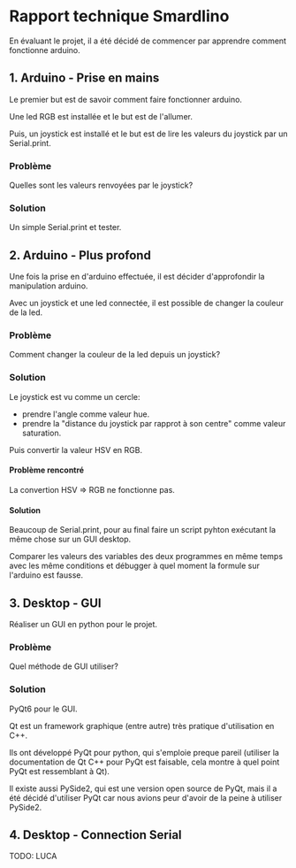 # Rapport technique Smardlino

En évaluant le projet, il a été décidé de commencer par apprendre comment fonctionne arduino.

## 1. Arduino - Prise en mains

Le premier but est de savoir comment faire fonctionner arduino.

Une led RGB est installée et le but est de l'allumer.

Puis, un joystick est installé et le but est de lire les valeurs du joystick par un Serial.print.

### Problème

Quelles sont les valeurs renvoyées par le joystick?

### Solution

Un simple Serial.print et tester.

## 2. Arduino - Plus profond

Une fois la prise en d'arduino effectuée, il est décider d'approfondir la manipulation arduino.

Avec un joystick et une led connectée, il est possible de changer la couleur de la led.

### Problème

Comment changer la couleur de la led depuis un joystick?

### Solution

Le joystick est vu comme un cercle:

- prendre l'angle comme valeur hue.
- prendre la "distance du joystick par rapprot à son centre" comme valeur saturation.

Puis convertir la valeur HSV en RGB.

#### Problème rencontré

La convertion HSV => RGB ne fonctionne pas.

#### Solution

Beaucoup de Serial.print, pour au final faire un script pyhton exécutant la même chose sur un GUI desktop.

Comparer les valeurs des variables des deux programmes en même temps avec les même conditions et débugger à quel moment la formule sur l'arduino est fausse.

## 3. Desktop - GUI

Réaliser un GUI en python pour le projet.

### Problème

Quel méthode de GUI utiliser?

### Solution

PyQt6 pour le GUI.

Qt est un framework graphique (entre autre) très pratique d'utilisation en C++.

Ils ont développé PyQt pour python, qui s'emploie preque pareil (utiliser la documentation de Qt C++ pour PyQt est faisable, cela montre à quel point PyQt est ressemblant à Qt).

Il existe aussi PySide2, qui est une version open source de PyQt, mais il a été décidé d'utiliser PyQt car nous avions peur d'avoir de la peine à utiliser PySide2.

## 4. Desktop - Connection Serial

TODO: LUCA